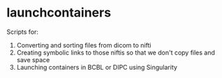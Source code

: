 # launchcontainers
Scripts for:
1. Converting and sorting files from dicom to nifti
2. Creating symbolic links to those niftis so that we don't copy files and save space
3. Launching containers in BCBL or DIPC using Singularity
